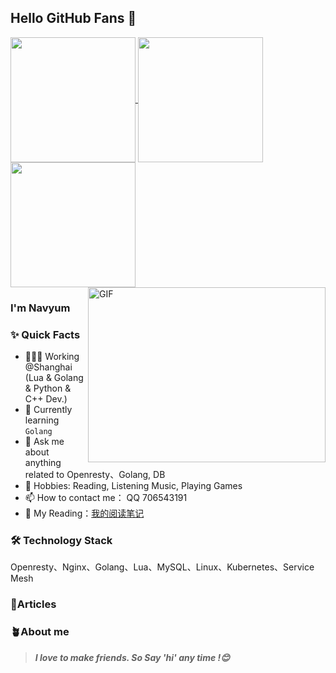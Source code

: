 ## Hello GitHub Fans 👋
<a href="https://github.com/anuraghazra/github-readme-stats">
  <img height=200 align="center" src="https://github-readme-stats.vercel.app/api?username=Navyum&show_icons=true&theme=radical" />
</a>
<a href="https://github.com/anuraghazra/convoychat">
  <img height=200 align="center" src="https://github-readme-stats.vercel.app/api/top-langs/?username=Navyum&show_icons=true&theme=radical&langs_count=5&card_width=320" />
</a>
<a href="https://github.com/anuraghazra/convoychat">
  <img height=200 align="center" src="https://github-readme-stats.vercel.app/api/pin/?username= Navyum&repo=shimoExporter" />
</a>



<img align="right" alt="GIF" src="https://raw.githubusercontent.com/JoeyBling/JoeyBling/master/pic/pusheencode.gif"  width=380 height=280 />

### I'm Navyum
### ✨ Quick Facts

- 👨🏽‍💻 Working @Shanghai (Lua & Golang & Python & C++ Dev.)
- 🌱 Currently learning `Golang`
- 💬 Ask me about anything related to Openresty、Golang, DB
- 🎿 Hobbies: Reading, Listening Music, Playing Games
- 📫 How to contact me： QQ 706543191 
- 📖 My Reading：[我的阅读笔记](https://navyum.notion.site/1c42fcd1fefa4e948d8514761b2ab8c7?v=0ca5dc6ee29e4c2787dbd0f1055b4ed0&pvs=25)

### 🛠 Technology Stack

Openresty、Nginx、Golang、Lua、MySQL、Linux、Kubernetes、Service Mesh

### 📄Articles


### 🪴About me

> ***I love to make friends. So Say 'hi' any time !😊***
